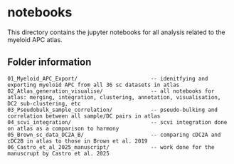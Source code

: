 # notebooks

This directory contains the jupyter notebooks for all analysis related to the myeloid APC atlas.

## Folder information

``` 
01_Myeloid_APC_Export/                       -- idenitfying and exporting myeloid APC from all 36 sc datasets in atlas
02_Atlas_generation_visualise/               -- all notebooks for atlas: merging, integration, clustering, annotation, visualisation, DC2 sub-clustering, etc
03_Pseudobulk_sample_correlation/            -- pseudo-bulking and correlation between all sample/DC pairs in atlas
04_scvi_integration/                         -- scvi integration done on atlas as a comparison to harmony
05_Brown_sc_data_DC2A_B/                     -- comparing cDC2A and cDC2B in atlas to those in Brown et al. 2019
06_Castro_et_al_2025_manuscript/             -- work done for the manuscrupt by Castro et al. 2025 

```
